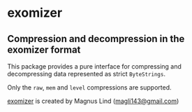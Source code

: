 exomizer
========


Compression and decompression in the exomizer format
----------------------------------------------------

This package provides a pure interface for compressing and
decompressing data represented as strict `ByteStrings`.


Only the `raw`, `mem` and `level` compressions are supported.


[exomizer] is created by Magnus Lind (magli143@gmail.com)


[exomizer]: https://bitbucket.org/magli143/exomizer/wiki/Home

